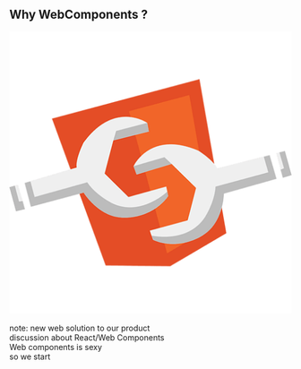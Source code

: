 ##  Why WebComponents ?

![alt text](images/web_components_html.png)

note:
  new web solution to our product  
  discussion about React/Web Components  
  Web components is sexy  
  so we start

